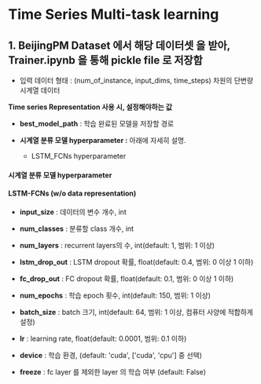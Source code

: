 # Time Series Multi-task learning

## 1. BeijingPM Dataset 에서 해당 데이터셋 을 받아, Trainer.ipynb 을 통해 pickle file 로 저장함

- 입력 데이터 형태 : (num_of_instance, input_dims, time_steps) 차원의 단변량시계열 데이터
  <br>

**Time series Representation 사용 시, 설정해야하는 값**

- **best_model_path** : 학습 완료된 모델을 저장할 경로

- **시계열 분류 모델 hyperparameter :** 아래에 자세히 설명.
  - LSTM_FCNs hyperparameter
    <br>

#### 시계열 분류 모델 hyperparameter <br>

#### LSTM-FCNs (w/o data representation)

- **input_size** : 데이터의 변수 개수, int
- **num_classes** : 분류할 class 개수, int
- **num_layers** : recurrent layers의 수, int(default: 1, 범위: 1 이상)
- **lstm_drop_out** : LSTM dropout 확률, float(default: 0.4, 범위: 0 이상 1 이하)
- **fc_drop_out** : FC dropout 확률, float(default: 0.1, 범위: 0 이상 1 이하)
- **num_epochs** : 학습 epoch 횟수, int(default: 150, 범위: 1 이상)
- **batch_size** : batch 크기, int(default: 64, 범위: 1 이상, 컴퓨터 사양에 적합하게 설정)
- **lr** : learning rate, float(default: 0.0001, 범위: 0.1 이하)
- **device** : 학습 환경, (default: 'cuda', ['cuda', 'cpu'] 중 선택)

- **freeze** : fc layer 를 제외한 layer 의 학습 여부 (default: False)
